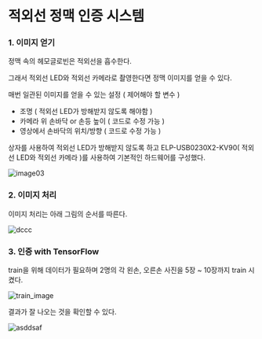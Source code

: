 # 적외선 정맥 인증 시스템

### 1. 이미지 얻기

정맥 속의 헤모글로빈은 적외선을 흡수한다.

그래서 적외선 LED와 적외선 카메라로 촬영한다면 정맥 이미지를 얻을 수 있다.

매번 일관된 이미지를 얻을 수 있는 설정 ( 제어해야 할 변수 )

- 조명 ( 적외선 LED가 방해받지 않도록 해야함 )
- 카메라 위 손바닥 or 손등 높이 ( 코드로 수정 가능 )
- 영상에서 손바닥의 위치/방향 ( 코드로 수정 가능 )

상자를 사용하여 적외선 LED가 방해받지 않도록 하고 ELP-USB0230X2-KV90( 적외선 LED와 적외선 카메라 )를 사용하여 기본적인 하드웨어를 구성했다.

![image03](https://user-images.githubusercontent.com/73572179/117946330-2c78d400-b34a-11eb-8b02-75752e9388ad.jpg)

### 2. 이미지 처리

이미지 처리는 아래 그림의 순서를 따른다.

![dccc](https://user-images.githubusercontent.com/73572179/117950134-d6a62b00-b34d-11eb-8c70-42695ac6c6fa.JPG)

### 3. 인증 with TensorFlow

train을 위해 데이터가 필요하며 2명의 각 왼손, 오른손 사진을 5장 ~ 10장까지 train 시켰다.

![train_image](https://user-images.githubusercontent.com/73572179/117949151-c9d50780-b34c-11eb-9dd2-0fb920da46d4.JPG)

결과가 잘 나오는 것을 확인할 수 있다.

![asddsaf](https://user-images.githubusercontent.com/73572179/117949363-03a60e00-b34d-11eb-8ab4-be930519543b.JPG)
